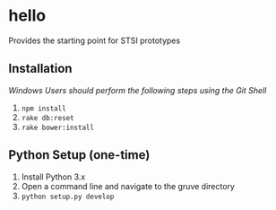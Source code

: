 # hello
Provides the starting point for STSI prototypes

## Installation
*Windows Users should perform the following steps using the Git Shell*

1. `npm install`
2. `rake db:reset`
3. `rake bower:install`

## Python Setup (one-time)
1. Install Python 3.x
2. Open a command line and navigate to the gruve directory
3. `python setup.py develop`